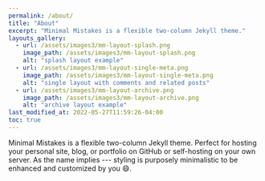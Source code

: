 ```yaml
---
permalink: /about/
title: "About"
excerpt: "Minimal Mistakes is a flexible two-column Jekyll theme."
layouts_gallery:
  - url: /assets/images3/mm-layout-splash.png
    image_path: /assets/images3/mm-layout-splash.png
    alt: "splash layout example"
  - url: /assets/images3/mm-layout-single-meta.png
    image_path: /assets/images3/mm-layout-single-meta.png
    alt: "single layout with comments and related posts"
  - url: /assets/images3/mm-layout-archive.png
    image_path: /assets/images3/mm-layout-archive.png
    alt: "archive layout example"
last_modified_at: 2022-05-27T11:59:26-04:00
toc: true
---
```


Minimal Mistakes is a flexible two-column Jekyll theme. Perfect for hosting your personal site, blog, or portfolio on GitHub or self-hosting on your own server. As the name implies --- styling is purposely minimalistic to be enhanced and customized by you :smile:.